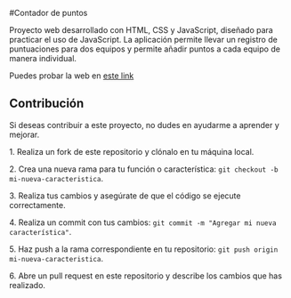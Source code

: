 #Contador de puntos

Proyecto web desarrollado con HTML, CSS y JavaScript, diseñado para practicar el uso de JavaScript. La aplicación permite llevar un registro de puntuaciones para dos equipos y permite añadir puntos a cada equipo de manera individual.

Puedes probar la web en [este link](https://contador-puntos.netlify.app/)


## Contribución

Si deseas contribuir a este proyecto, no dudes en ayudarme a aprender y mejorar.

1\. Realiza un fork de este repositorio y clónalo en tu máquina local.

2\. Crea una nueva rama para tu función o característica: `git checkout -b mi-nueva-caracteristica`.

3\. Realiza tus cambios y asegúrate de que el código se ejecute correctamente.

4\. Realiza un commit con tus cambios: `git commit -m "Agregar mi nueva característica"`.

5\. Haz push a la rama correspondiente en tu repositorio: `git push origin mi-nueva-caracteristica`.

6\. Abre un pull request en este repositorio y describe los cambios que has realizado.


